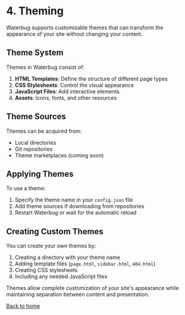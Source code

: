 # 4. Theming

Waterbug supports customizable themes that can transform the appearance of your site without changing your content.

## Theme System

Themes in Waterbug consist of:

1. **HTML Templates**: Define the structure of different page types
2. **CSS Stylesheets**: Control the visual appearance
3. **JavaScript Files**: Add interactive elements
4. **Assets**: Icons, fonts, and other resources

## Theme Sources

Themes can be acquired from:

- Local directories
- Git repositories
- Theme marketplaces (coming soon)

## Applying Themes

To use a theme:

1. Specify the theme name in your `config.json` file
2. Add theme sources if downloading from repositories
3. Restart Waterbug or wait for the automatic reload

## Creating Custom Themes

You can create your own themes by:

1. Creating a directory with your theme name
2. Adding template files (`page.html`, `sidebar.html`, `404.html`)
3. Creating CSS stylesheets
4. Including any needed JavaScript files

Themes allow complete customization of your site's appearance while maintaining separation between content and presentation.

[Back to home](/)

